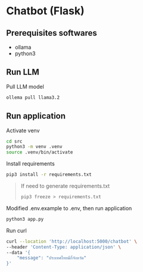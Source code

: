 # Chatbot (Flask)

## Prerequisites softwares

- ollama
- python3

## Run LLM

Pull LLM model

```sh
ollema pull llama3.2
```

## Run application

Activate venv

```sh
cd src
python3 -m venv .venv
source .venv/bin/activate
```

Install requirements

```sh
pip3 install -r requirements.txt
```

>If need to generate requirements.txt
>
>```sh
>pip3 freeze > requirements.txt
>```

Modified .env.example to .env, then run application

```sh
python3 app.py
```

Run curl

```sh
curl --location 'http://localhost:5000/chatbot' \
--header 'Content-Type: application/json' \
--data '{
    "message": "ประเทศไทยมีกี่จังหวัด"
}'
```
